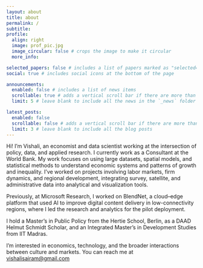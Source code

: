 ```yaml
---
layout: about
title: about
permalink: /
subtitle: 
profile:
  align: right
  image: prof_pic.jpg
  image_circular: false # crops the image to make it circular
  more_info: 

selected_papers: false # includes a list of papers marked as "selected={true}"
social: true # includes social icons at the bottom of the page

announcements:
  enabled: false # includes a list of news items
  scrollable: true # adds a vertical scroll bar if there are more than 3 news items
  limit: 5 # leave blank to include all the news in the `_news` folder

latest_posts:
  enabled: false
  scrollable: false # adds a vertical scroll bar if there are more than 3 new posts items
  limit: 3 # leave blank to include all the blog posts
---
```


Hi! I’m Vishali, an economist and data scientist working at the intersection of policy, data, and applied research. I currently work as a Consultant at the World Bank. My work focuses on using large datasets, spatial models, and statistical methods to understand economic systems and patterns of growth and inequality. I’ve worked on projects involving labor markets, firm dynamics, and regional development, integrating survey, satellite, and administrative data into analytical and visualization tools.

Previously, at Microsoft Research, I worked on BlendNet, a cloud–edge platform that used AI to improve digital content delivery in low-connectivity regions, where I led the research and analytics for the pilot deployment.

I hold a Master’s in Public Policy from the Hertie School, Berlin, as a DAAD Helmut Schmidt Scholar, and an Integrated Master’s in Development Studies from IIT Madras.

I’m interested in economics, technology, and the broader interactions between culture and markets. You can reach me at vishalisairam@gmail.com
